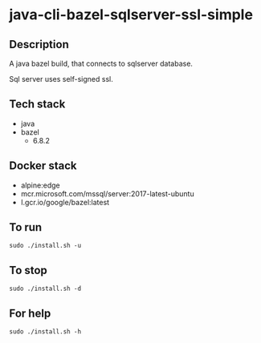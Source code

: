 # java-cli-bazel-sqlserver-ssl-simple

## Description
A java bazel build, that connects to sqlserver database.

Sql server uses self-signed ssl.

## Tech stack
- java
- bazel
  - 6.8.2

## Docker stack
- alpine:edge
- mcr.microsoft.com/mssql/server:2017-latest-ubuntu
- l.gcr.io/google/bazel:latest

## To run
`sudo ./install.sh -u`

## To stop
`sudo ./install.sh -d`

## For help
`sudo ./install.sh -h`

